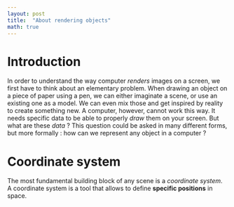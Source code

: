 ```yaml
---
layout: post
title:  "About rendering objects"
math: true
---
```


# Introduction

In order to understand the way computer *renders* images on a screen, we first have to think about an elementary problem. When drawing an object on a piece of paper using a pen, we can either imaginate a scene, or use an existing one as a model. We can even mix those and get inspired by reality to create something new. A computer, however, cannot work this way. It needs specific data to be able to properly *draw* them on your screen. But what are these *data* ? This question could be asked in many different forms, but more formally : how can we represent any object in a computer ?

# Coordinate system

The most fundamental building block of any scene is a *coordinate system*. A coordinate system is a tool that allows to define **specific positions** in space.